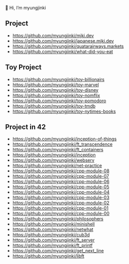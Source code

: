 👋 Hi, I’m myungjinki

## Project

- https://github.com/myungjinki/mjki.dev
- https://github.com/myungjinki/japanese.mjki.dev
- https://github.com/myungjinki/quatarairways.markets
- https://github.com/myungjinki/what-did-you-eat

## Toy Project

- https://github.com/myungjinki/toy-billionairs
- https://github.com/myungjinki/toy-marvel
- https://github.com/myungjinki/toy-disney
- https://github.com/myungjinki/toy-nomflix
- https://github.com/myungjinki/toy-pomodoro
- https://github.com/myungjinki/toy-tmdb
- https://github.com/myungjinki/toy-nytimes-books

## Project in 42

- https://github.com/myungjinki/inception-of-things
- https://github.com/myungjinki/ft_transcendence
- https://github.com/myungjinki/ft_containers
- https://github.com/myungjinki/inception
- https://github.com/myungjinki/webserv
- https://github.com/myungjinki/net-practice
- https://github.com/myungjinki/cpp-module-08
- https://github.com/myungjinki/cpp-module-07
- https://github.com/myungjinki/cpp-module-06
- https://github.com/myungjinki/cpp-module-05
- https://github.com/myungjinki/cpp-module-04
- https://github.com/myungjinki/cpp-module-03
- https://github.com/myungjinki/cpp-module-02
- https://github.com/myungjinki/cpp-module-01
- https://github.com/myungjinki/cpp-module-00
- https://github.com/myungjinki/philosophers
- https://github.com/myungjinki/minishell
- https://github.com/myungjinki/netwhat
- https://github.com/myungjinki/cub3d
- https://github.com/myungjinki/ft_server
- https://github.com/myungjinki/ft_printf
- https://github.com/myungjinki/get_next_line
- https://github.com/myungjinki/libft

<!---
myungjinki/myungjinki is a ✨ special ✨ repository because its `README.md` (this file) appears on your GitHub profile.
You can click the Preview link to take a look at your changes.
--->
